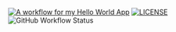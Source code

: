 [![A workflow for my Hello World App](https://github.com/40794417KaungKhantPaing/sem/actions/workflows/main.yml/badge.svg?branch=master)](https://github.com/40794417KaungKhantPaing/sem/actions/workflows/main.yml)
[![LICENSE](https://img.shields.io/github/license/40794417KaungKhantPaing/sem.svg?style=flat-square)](https://github.com/40794417KaungKhantPaing/sem/blob/master/LICENSE)
![GitHub Workflow Status](https://img.shields.io/github/actions/workflow/status/40794417KaungKhantPaing/sem/Hello%20World%20App/master?style=flat-square)





